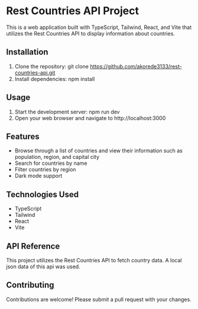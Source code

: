 # Rest Countries API Project
This is a web application built with TypeScript, Tailwind, React, and Vite that utilizes the Rest Countries API to display information about countries.

## Installation
1. Clone the repository: git clone https://github.com/akorede3133/rest-countries-api.git
2. Install dependencies: npm install
## Usage
1. Start the development server: npm run dev
2. Open your web browser and navigate to http://localhost:3000
## Features
* Browse through a list of countries and view their information such as population, region, and capital city
* Search for countries by name
* Filter countries by region
* Dark mode support
## Technologies Used
* TypeScript
* Tailwind
* React
* Vite
## API Reference
This project utilizes the Rest Countries API to fetch country data. A local json data of this api was used.

## Contributing
Contributions are welcome! Please submit a pull request with your changes.